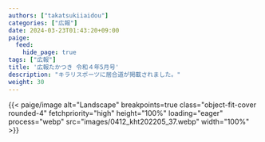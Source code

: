 ```yaml
---
authors: ["takatsukiiaidou"]
categories: ["広報"]
date: 2024-03-23T01:43:20+09:00
paige:
  feed:
    hide_page: true
tags: ["広報"]
title: '広報たかつき 令和４年5月号'
description: "キラリスポーツに居合道が掲載されました。"
weight: 30
---
```


<p>
{{< paige/image alt="Landscape" breakpoints=true class="object-fit-cover rounded-4" fetchpriority="high" height="100%" loading="eager" process="webp" src="images/0412_kht202205_37.webp" width="100%" >}}
</p>
